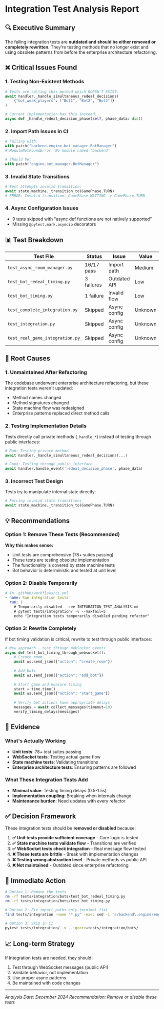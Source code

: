 # Integration Test Analysis Report

## 🔍 Executive Summary

The failing integration tests are **outdated and should be either removed or completely rewritten**. They're testing methods that no longer exist and using obsolete patterns from before the enterprise architecture refactoring.

## ❌ Critical Issues Found

### 1. **Testing Non-Existent Methods**
```python
# Tests are calling this method which DOESN'T EXIST:
await handler._handle_simultaneous_redeal_decisions(
    {"bot_weak_players": ["Bot1", "Bot2", "Bot3"]}
)

# Current implementation has this instead:
async def _handle_redeal_decision_phase(self, phase_data: dict)
```

### 2. **Import Path Issues in CI**
```python
# Failing with:
with patch("backend.engine.bot_manager.BotManager")
# ModuleNotFoundError: No module named 'backend'

# Should be:
with patch("engine.bot_manager.BotManager")
```

### 3. **Invalid State Transitions**
```python
# Test attempts invalid transition:
await state_machine._transition_to(GamePhase.TURN)
# ERROR: Invalid transition: GamePhase.WAITING -> GamePhase.TURN
```

### 4. **Async Configuration Issues**
- 9 tests skipped with "async def functions are not natively supported"
- Missing `@pytest.mark.asyncio` decorators

## 📊 Test Breakdown

| Test File | Status | Issue | Value |
|-----------|--------|-------|-------|
| `test_async_room_manager.py` | 16/17 pass | Import path | Medium |
| `test_bot_redeal_timing.py` | 3 failures | Outdated API | Low |
| `test_bot_timing.py` | 1 failure | Invalid flow | Low |
| `test_complete_integration.py` | Skipped | Async config | Unknown |
| `test_integration.py` | Skipped | Async config | Unknown |
| `test_real_game_integration.py` | Skipped | Async config | Unknown |

## 🎯 Root Causes

### 1. **Unmaintained After Refactoring**
The codebase underwent enterprise architecture refactoring, but these integration tests weren't updated:
- Method names changed
- Method signatures changed  
- State machine flow was redesigned
- Enterprise patterns replaced direct method calls

### 2. **Testing Implementation Details**
Tests directly call private methods (`_handle_*`) instead of testing through public interfaces:
```python
# Bad: Testing private method
await handler._handle_simultaneous_redeal_decisions(...)

# Good: Testing through public interface
await handler.handle_event('redeal_decision_phase', phase_data)
```

### 3. **Incorrect Test Design**
Tests try to manipulate internal state directly:
```python
# Forcing invalid state transitions
await state_machine._transition_to(GamePhase.TURN)
```

## 💡 Recommendations

### Option 1: Remove These Tests (Recommended)
**Why this makes sense:**
- Unit tests are comprehensive (78+ suites passing)
- These tests are testing obsolete implementation
- The functionality is covered by state machine tests
- Bot behavior is deterministic and tested at unit level

### Option 2: Disable Temporarily
```yaml
# In .github/workflows/ci.yml
- name: Run integration tests
  run: |
    # Temporarily disabled - see INTEGRATION_TEST_ANALYSIS.md
    # pytest tests/integration/ -v --maxfail=5
    echo "Integration tests temporarily disabled pending refactor"
```

### Option 3: Rewrite Completely
If bot timing validation is critical, rewrite to test through public interfaces:
```python
# New approach - test through WebSocket events
async def test_bot_timing_through_websocket():
    # Create room
    await ws.send_json({"action": "create_room"})
    
    # Add bots
    await ws.send_json({"action": "add_bot"})
    
    # Start game and measure timing
    start = time.time()
    await ws.send_json({"action": "start_game"})
    
    # Verify bot actions have appropriate delays
    messages = await collect_messages(timeout=10)
    verify_timing_delays(messages)
```

## 🔬 Evidence

### What's Actually Working
- **Unit tests**: 78+ test suites passing
- **WebSocket tests**: Testing actual game flow
- **State machine tests**: Validating transitions
- **Enterprise architecture tests**: Ensuring patterns are followed

### What These Integration Tests Add
- **Minimal value**: Testing timing delays (0.5-1.5s)
- **Implementation coupling**: Breaking when internals change
- **Maintenance burden**: Need updates with every refactor

## ✅ Decision Framework

These integration tests should be **removed or disabled** because:

1. **✅ Unit tests provide sufficient coverage** - Core logic is tested
2. **✅ State machine tests validate flow** - Transitions are verified
3. **✅ WebSocket tests check integration** - Real message flow tested
4. **❌ These tests are brittle** - Break with implementation changes
5. **❌ Testing wrong abstraction level** - Private methods vs public API
6. **❌ Not maintained** - Outdated since enterprise refactoring

## 🎯 Immediate Action

```bash
# Option 1: Remove the tests
rm -rf tests/integration/bots/test_bot_redeal_timing.py
rm -rf tests/integration/bots/test_bot_timing.py

# Option 2: Fix import paths only (minimal fix)
find tests/integration -name "*.py" -exec sed -i 's/backend\.engine/engine/g' {} \;

# Option 3: Skip in CI
pytest tests/integration/ -v --ignore=tests/integration/bots/
```

## 📈 Long-term Strategy

If integration tests are needed, they should:
1. Test through WebSocket messages (public API)
2. Validate behavior, not implementation
3. Use proper async patterns
4. Be maintained with code changes

---
*Analysis Date: December 2024*
*Recommendation: Remove or disable these tests*